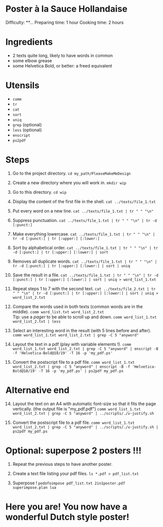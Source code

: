 Poster à la Sauce Hollandaise
=============================

Difficulty: **...
Preparing time: 1 hour
Cooking time: 2 hours


Ingredients
===========

- 2 texts quite long, likely to have words in common
- some elbow grease
- some Helvetica Bold, or better: a freed equivalent


Utensils
========

- `comm`
- `tr`
- `cat`
- `sort`
- `uniq`
- `grep` (optional)
- `less` (optional)
- `enscript`
- `ps2pdf`


Steps
======
01. Go to the project directory.
    `cd my_path/PleaseMakeMeDesign`

02. Create a new directory where you will work in.
    `mkdir wip`

03. Go to this directory.
    `cd wip`

04. Display the content of the first file in the shell.
    `cat ../texts/file_1.txt`

05. Put every word on a new line.
    `cat ../texts/file_1.txt | tr " " "\n"`

06. Suppress punctuation.
    `cat ../texts/file_1.txt | tr " " "\n" | tr -d [:punct:]`

07. Make everything lowercase.
    `cat ../texts/file_1.txt | tr " " "\n" | tr -d [:punct:] | tr [:upper:] [:lower:]`

08. Sort by alphabetical order.
    `cat ../texts/file_1.txt | tr " " "\n" | tr -d [:punct:] | tr [:upper:] [:lower:] | sort`

09. Removes all duplicate words.
    `cat ../texts/file_1.txt | tr " " "\n" | tr -d [:punct:] | tr [:upper:] [:lower:] | sort | uniq`

10. Save the result in a file.
    `cat ../texts/file_1.txt | tr " " "\n" | tr -d [:punct:] | tr [:upper:] [:lower:] | sort | uniq > word_list_1.txt`

11. Repeat steps 1 to 7 with the second text.
    `cat ../texts/file_2.txt | tr " " "\n" | tr -d [:punct:] | tr [:upper:] [:lower:] | sort | uniq > word_list_2.txt`

12. Compare the words used in both texts (common words are in the middle).
    `comm word_list.txt word_list_2.txt`  
    Tip: use a *pager* to be able to scroll up and down.
    `comm word_list_1.txt word_list_2.txt | less`

13. Select an interesting word in the result (with 5 lines before and after).
    `comm word_list_1.txt word_list_2.txt | grep -C 5 "anyword"`

14. Layout the text in a pdf (play with variable elements !).
    `comm word_list_1.txt word_list_2.txt | grep -C 5 "anyword" | enscript -B -f 'Helvetica-Bold@18/19' -T 16 -p 'my_pdf.ps'`

15. Convert the postscript file to a pdf file.
    `comm word_list_1.txt word_list_2.txt | grep -C 5 "anyword" | enscript -B -f 'Helvetica-Bold@18/19' -T 16 -p 'my_pdf.ps' | ps2pdf my_pdf.ps`


Alternative end
===============

14. Layout the text on an A4 with automatic font-size so that it fits the page vertically. (the output file is "my_pdf.pdf")
    `comm word_list_1.txt word_list_2.txt | grep -C 5 "anyword" | ../scripts/./v-justify.sh`

15. Convert the postscript file to a pdf file.
    `comm word_list_1.txt word_list_2.txt | grep -C 5 "anyword" | ../scripts/./v-justify.sh | ps2pdf my_pdf.ps`


Optional: superpose 2 posters !!!
=================================

1. Repeat the previous steps to have another poster.

2. Create a text file listing your pdf files.
    `ls *.pdf > pdf_list.txt`

3. Superpose !
    `podofoimpose pdf_list.txt 2in1poster.pdf superimpose.plan lua`



Here you are! You now have a wonderful Dutch style poster!
==========================================================
